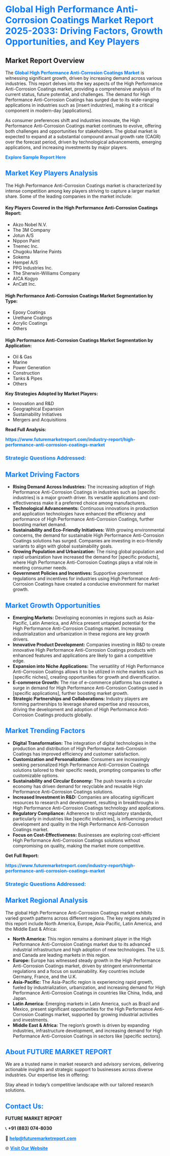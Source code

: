 <h1 style="color: #007BFF;">Global High Performance Anti-Corrosion Coatings Market Report 2025-2033: Driving Factors, Growth Opportunities, and Key Players</h1>

<section id="overview">
<h2>Market Report Overview</h2>
<p>The <a href="https://www.futuremarketreport.com/industry-report/high-performance-anti-corrosion-coatings-market" style="color: #007BFF; text-decoration: none;"><strong>Global High Performance Anti-Corrosion Coatings Market</strong></a> is witnessing significant growth, driven by increasing demand across various industries. This report delves into the key aspects of the High Performance Anti-Corrosion Coatings market, providing a comprehensive analysis of its current status, future potential, and challenges. The demand for High Performance Anti-Corrosion Coatings has surged due to its wide-ranging applications in industries such as [insert industries], making it a critical component in modern-day [applications].</p>
<p>As consumer preferences shift and industries innovate, the High Performance Anti-Corrosion Coatings market continues to evolve, offering both challenges and opportunities for stakeholders. The global market is expected to expand at a substantial compound annual growth rate (CAGR) over the forecast period, driven by technological advancements, emerging applications, and increasing investments by major players.</p>
</section>

<section id="overview">
<p><a href="https://www.futuremarketreport.com/request-sample/reportId=87157" style="color: #007BFF; text-decoration: none;"><strong>Explore Sample Report Here</strong></a></p>
</section>

<section id="key-players">
<h2 style="color: #007BFF;">Market Key Players Analysis</h2>
<p>The High Performance Anti-Corrosion Coatings market is characterized by intense competition among key players striving to capture a larger market share. Some of the leading companies in the market include:</p>
<h4>Key Players Covered in the High Performance Anti-Corrosion Coatings Report:</h4>
<ul><li>Akzo Nobel N.V.</li><li>The 3M Company</li><li>Jotun A/S</li><li>Nippon Paint</li><li>Tnemec Inc.</li><li>Chugoku Marine Paints</li><li>Sokema</li><li>Hempel A/S</li><li>PPG Industries Inc.</li><li>The Sherwin-Williams Company</li><li>AICA Kogyo</li><li>AnCatt Inc.</li></ul>
<h4>High Performance Anti-Corrosion Coatings Market Segmentation by Type:</h4>
<ul><li>Epoxy Coatings</li><li>Urethane Coatings</li><li>Acrylic Coatings</li><li>Others</li></ul>

<h4>High Performance Anti-Corrosion Coatings Market Segmentation by Application:</h4>
<ul><li>Oil &amp; Gas</li><li>Marine</li><li>Power Generation</li><li>Construction</li><li>Tanks &amp; Pipes</li><li>Others</li></ul>
<p><strong>Key Strategies Adopted by Market Players:</strong></p>
<ul>
<li>Innovation and R&D</li>
<li>Geographical Expansion</li>
<li>Sustainability Initiatives</li>
<li>Mergers and Acquisitions</li>
</ul>
</section>

<section>
<p><strong>Read Full Analysis: </strong></p><a href="https://www.futuremarketreport.com/industry-report/high-performance-anti-corrosion-coatings-market" style="color: #007BFF; text-decoration: none;"><strong>https://www.futuremarketreport.com/industry-report/high-performance-anti-corrosion-coatings-market</strong></a>
<h3 style="color: #007BFF;">Strategic Questions Addressed:</h3>
</section>

<section id="driving-factors">
<h2 style="color: #007BFF;">Market Driving Factors</h2>
<ul>
<li><strong>Rising Demand Across Industries:</strong> The increasing adoption of High Performance Anti-Corrosion Coatings in industries such as [specific industries] is a major growth driver. Its versatile applications and cost-effectiveness make it a preferred choice among manufacturers.</li>
<li><strong>Technological Advancements:</strong> Continuous innovations in production and application technologies have enhanced the efficiency and performance of High Performance Anti-Corrosion Coatings, further boosting market demand.</li>
<li><strong>Sustainability and Eco-Friendly Initiatives:</strong> With growing environmental concerns, the demand for sustainable High Performance Anti-Corrosion Coatings solutions has surged. Companies are investing in eco-friendly variants to align with global sustainability goals.</li>
<li><strong>Growing Population and Urbanization:</strong> The rising global population and rapid urbanization have increased the demand for [specific products], where High Performance Anti-Corrosion Coatings plays a vital role in meeting consumer needs.</li>
<li><strong>Government Policies and Incentives:</strong> Supportive government regulations and incentives for industries using High Performance Anti-Corrosion Coatings have created a conducive environment for market growth.</li>
</ul>
</section>

<section id="growth-opportunities">
<h2 style="color: #007BFF;">Market Growth Opportunities</h2>
<ul>
<li><strong>Emerging Markets:</strong> Developing economies in regions such as Asia-Pacific, Latin America, and Africa present untapped potential for the High Performance Anti-Corrosion Coatings market. Increasing industrialization and urbanization in these regions are key growth drivers.</li>
<li><strong>Innovative Product Development:</strong> Companies investing in R&D to create innovative High Performance Anti-Corrosion Coatings products with enhanced features and applications are likely to gain a competitive edge.</li>
<li><strong>Expansion into Niche Applications:</strong> The versatility of High Performance Anti-Corrosion Coatings allows it to be utilized in niche markets such as [specific niches], creating opportunities for growth and diversification.</li>
<li><strong>E-commerce Growth:</strong> The rise of e-commerce platforms has created a surge in demand for High Performance Anti-Corrosion Coatings used in [specific applications], further boosting market growth.</li>
<li><strong>Strategic Partnerships and Collaborations:</strong> Industry players are forming partnerships to leverage shared expertise and resources, driving the development and adoption of High Performance Anti-Corrosion Coatings products globally.</li>
</ul>
</section>

<section id="trending-factors">
<h2 style="color: #007BFF;">Market Trending Factors</h2>
<ul>
<li><strong>Digital Transformation:</strong> The integration of digital technologies in the production and distribution of High Performance Anti-Corrosion Coatings has improved efficiency and customer satisfaction.</li>
<li><strong>Customization and Personalization:</strong> Consumers are increasingly seeking personalized High Performance Anti-Corrosion Coatings solutions tailored to their specific needs, prompting companies to offer customizable options.</li>
<li><strong>Sustainability and Circular Economy:</strong> The push towards a circular economy has driven demand for recyclable and reusable High Performance Anti-Corrosion Coatings solutions.</li>
<li><strong>Increased Investment in R&D:</strong> Companies are allocating significant resources to research and development, resulting in breakthroughs in High Performance Anti-Corrosion Coatings technology and applications.</li>
<li><strong>Regulatory Compliance:</strong> Adherence to strict regulatory standards, particularly in industries like [specific industries], is influencing product development and quality in the High Performance Anti-Corrosion Coatings market.</li>
<li><strong>Focus on Cost-Effectiveness:</strong> Businesses are exploring cost-efficient High Performance Anti-Corrosion Coatings solutions without compromising on quality, making the market more competitive.</li>
</ul>
</section>

<section>
<p><strong>Get Full Report: </strong></p><a href="https://www.futuremarketreport.com/industry-report/high-performance-anti-corrosion-coatings-market" style="color: #007BFF; text-decoration: none;"><strong>https://www.futuremarketreport.com/industry-report/high-performance-anti-corrosion-coatings-market</strong></a>
<h3 style="color: #007BFF;">Strategic Questions Addressed:</h3>
</section>


<section id="regional-analysis">
<h2 style="color: #007BFF;">Market Regional Analysis</h2>
<p>The global High Performance Anti-Corrosion Coatings market exhibits varied growth patterns across different regions. The key regions analyzed in this report include North America, Europe, Asia-Pacific, Latin America, and the Middle East & Africa:</p>
<ul>
<li><strong>North America:</strong> This region remains a dominant player in the High Performance Anti-Corrosion Coatings market due to its advanced industrial infrastructure and high adoption of new technologies. The U.S. and Canada are leading markets in this region.</li>
<li><strong>Europe:</strong> Europe has witnessed steady growth in the High Performance Anti-Corrosion Coatings market, driven by stringent environmental regulations and a focus on sustainability. Key countries include Germany, France, and the U.K.</li>
<li><strong>Asia-Pacific:</strong> The Asia-Pacific region is experiencing rapid growth, fueled by industrialization, urbanization, and increasing demand for High Performance Anti-Corrosion Coatings in countries like China, India, and Japan.</li>
<li><strong>Latin America:</strong> Emerging markets in Latin America, such as Brazil and Mexico, present significant opportunities for the High Performance Anti-Corrosion Coatings market, supported by growing industrial activities and investments.</li>
<li><strong>Middle East & Africa:</strong> The region’s growth is driven by expanding industries, infrastructure development, and increasing demand for High Performance Anti-Corrosion Coatings in sectors like [specific sectors].</li>
</ul>
</section>

<footer>
<h2 style="color: #007BFF;">About FUTURE MARKET REPORT</h2>
<p>We are a trusted name in market research and advisory services, delivering actionable insights and strategic support to businesses across diverse industries. Our expertise lies in offering:</p>

<p>Stay ahead in today’s competitive landscape with our tailored research solutions.</p>

<h2 style="color: #007BFF;">Contact Us:</h2>
<p><strong>FUTURE MARKET REPORT</strong></p>
<p>📞 <strong>+91 (883) 074-8030</strong></p>
<p>📧 <strong><a href="mailto:help@futuremarketreport.com" style="color: #007BFF;">help@futuremarketreport.com</a></strong></p>
<p>🌐 <strong><a href="https://www.futuremarketreport.com/" style="color: #007BFF;">Visit Our Website</a></strong></p>
</footer>